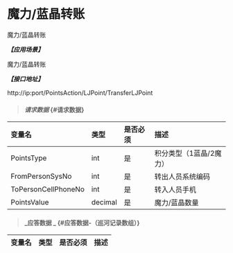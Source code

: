# 魔力/蓝晶转账

魔力/蓝晶转账

_**【应用场景】**_

魔力/蓝晶转账

_**【接口地址】**_

http://ip:port/PointsAction/LJPoint/TransferLJPoint

> #### _请求数据_ {#请求数据}

| 变量名 | 类型 | 是否必须 | 描述 |
| :--- | :--- | :--- | :--- |
| PointsType| int | 是 |积分类型（1蓝晶/2魔力） |
| FromPersonSysNo| int | 是 |转出人员系统编码 |
| ToPersonCellPhoneNo| int | 是 |转入人员手机 |
| PointsValue| decimal| 是 | 魔力/蓝晶数量|



> #### _应答数据 _ {#应答数据-（巡河记录数组）}

| 变量名 | 类型 | 是否必须 | 描述 |
| :--- | :--- | :--- | :--- |





